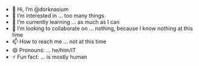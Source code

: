 - 👋 Hi, I’m @dorknasium
- 👀 I’m interested in ... too many things
- 🌱 I’m currently learning ... as much as I can
- 💞️ I’m looking to collaborate on ... nothing, because I know nothing at this time
- 📫 How to reach me ... not at this time
- 😄 Pronouns: ... he/him/IT
- ⚡ Fun fact: ... is mostly human

<!---
dorknasium/dorknasium is a ✨ special ✨ repository because its `README.md` (this file) appears on your GitHub profile.
You can click the Preview link to take a look at your changes.
--->
